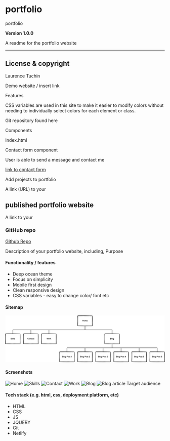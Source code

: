 # portfolio
portfolio 

**Version 1.0.0**

A readme for the portfolio website 

---

## License & copyright

Laurence Tuchin


Demo website / insert link

Features

CSS variables are used in this site to make it easier to modify colors without needing to individually select colors for each element or class. 

Git repository found here

Components

<!-- The homepage -->

Index.html 

Contact form component

User is able to send a message and contact me

[link to contact form](insertlink)



<!-- Further development -->

Add projects to portfolio


A link (URL) to your 
## published portfolio website
[](urlnetlify)
A link to your 
### GitHub repo
[Github Repo](https://github.com/laurencetuchin/portfolio)


Description of your portfolio website, including,
Purpose
#### Functionality / features
- Deep ocean theme
- Focus on simplicity
- Mobile first design
- Clean responsive design
- CSS variables - easy to change color/ font etc

#### Sitemap
![Sitemap](https://github.com/laurencetuchin/portfolio/blob/main/src/Sitemap.png)

#### Screenshots
![Home]()
![Skills]()
![Contact]()
![Work]()
![Blog]()
![Blog article]()
Target audience

#### Tech stack (e.g. html, css, deployment platform, etc)
- HTML
- CSS
- JS
- JQUERY
- Git
- Netlify


